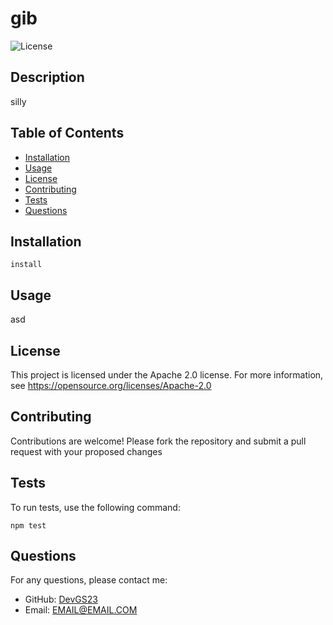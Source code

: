 # gib

![License](https://img.shields.io/badge/license-Apache%202.0-blue.svg)

## Description

silly

## Table of Contents

- [Installation](#installation)
- [Usage](#usage)
- [License](#license)
- [Contributing](#contributing)
- [Tests](#tests)
- [Questions](#questions)

## Installation

```
install
```

## Usage

asd

## License

This project is licensed under the Apache 2.0 license. For more information, see https://opensource.org/licenses/Apache-2.0

## Contributing

Contributions are welcome! Please fork the repository and submit a pull request with your proposed changes

## Tests

To run tests, use the following command:

```
npm test
```

## Questions

For any questions, please contact me:

- GitHub: [DevGS23](https://github.com/DevGS23)
- Email: EMAIL@EMAIL.COM
